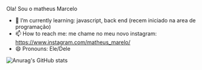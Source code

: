 Ola! Sou o matheus Marcelo


- 🌱 I’m currently learning: javascript, back end (recem iniciado na area de programação)
- 📫 How to reach me: me chame no meu novo instagram: https://www.instagram.com/matheus_marelo/
- 😄 Pronouns: Ele/Dele


![Anurag's GitHub stats](https://github-readme-stats.vercel.app/api?username=MathNRT&show_icons=true&theme=transparent)
